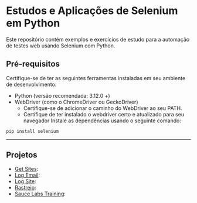 # Estudos e Aplicações de Selenium em Python

Este repositório contém exemplos e exercícios de estudo para a automação de testes web usando Selenium com Python.

## Pré-requisitos

Certifique-se de ter as seguintes ferramentas instaladas em seu ambiente de desenvolvimento:

- Python (versão recomendada: 3.12.0 +)
- WebDriver (como o ChromeDriver ou GeckoDriver)
  - Certifique-se de adicionar o caminho do WebDriver ao seu PATH.
  - Certifique de ter instalado o webdriver certo e atualizado para seu navegador
Instale as dependências usando o seguinte comando:

```bash
pip install selenium
```
---
## Projetos
- [Get Sites](https://github.com/1caue/Selenium/tree/master/Mini-Projetos/Get%20Sites):
- [Log Email](https://github.com/1caue/Selenium/tree/master/Mini-Projetos/Log%20Email):
- [Log Site](https://github.com/1caue/Selenium/tree/master/Mini-Projetos/Log%20Site):
- [Rastreio](https://github.com/1caue/Selenium/tree/master/Mini-Projetos/Rastreio):
- [Sauce Labs Training](https://github.com/1caue/Selenium/tree/master/Mini-Projetos/Sauce%20Labs%20Training):
